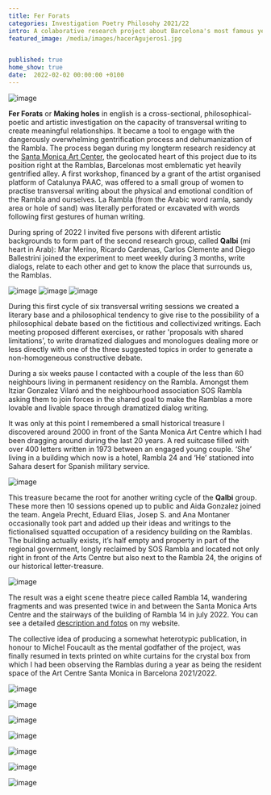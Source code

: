 ```yaml
---
title: Fer Forats
categories: Investigation Poetry Philosohy 2021/22
intro: A colaborative research project about Barcelona's most famous yet gentrified alley, the Ramblas, through transversal and collective writing.
featured_image: /media/images/hacerAgujeros1.jpg


published: true
home_show: true
date:  2022-02-02 00:00:00 +0100
---
```


![image](/media/images/Rambla14_0Intro3.jpg)

**Fer Forats** or **Making holes** in english is a cross-sectional, philosophical-poetic and artistic investigation on the capacity of transversal writing to create meaningful relationships. It became a tool to engage with the dangerously overwhelming gentrification process and dehumanization of the Rambla. The process began during my longterm research residency at the [Santa Monica Art Center](https://artssantamonica.gencat.cat/ca/detall/Rambla-14-fragments-itinerants-en-tres-temps), the geolocated heart of this project due to its position right at the Ramblas, Barcelonas most emblematic yet heavily gentrified alley. 
A first workshop, financed by a grant of the artist organised platform of Catalunya PAAC, was offered to a small group of women to practise transversal writing about the physical and emotional condition of the Rambla and ourselves. La Rambla (from the Arabic word ramla, sandy area or hole of sand) was literally perforated or excavated with words following first gestures of human writing. 

During spring of 2022 I invited five persons with diferent artistic backgrounds to form part of the second research group, called **Qalbi** (mi heart in Arab): Mar Merino, Ricardo Cardenas, Carlos Clemente and Diego Ballestrini joined the experiment to meet weekly during 3 months, write dialogs, relate to each other and get to know the place that surrounds us, the Ramblas.

![image](/media/images/hacerAgujerosQalbi2.jpg)
![image](/media/images/hacerAgujerosQalbi1.jpg)
![image](/media/images/hacerAgujeros3.jpg) 
 
During this first cycle of six transversal writing sessions we created a literary base and a philosophical tendency to give rise to the possibility of a philosophical debate based on the fictitious and collectivized writings. Each meeting proposed different exercises, or rather 'proposals with shared limitations', to write dramatized dialogues and monologues dealing more or less directly with one of the three suggested topics in order to generate a non-homogeneous constructive debate. 

During a six weeks pause I contacted with a couple of the less than 60 neighbours living in permanent residency on the Rambla. Amongst them Itziar Gonzalez Vilaró and the neighbourhood association SOS Rambla asking them to join forces in the shared goal to make the Ramblas a more lovable and livable space through dramatized dialog writing. 

It was only at this point I remembered a small historical treasure I discovered around 2000 in front of the Santa Monica Art Centre which I had been dragging around during the last 20 years. A red suitcase filled with over 400 letters written in 1973 between an engaged young couple. ‘She’ living in a building which now is a hotel, Rambla 24 and ‘He’ stationed into Sahara desert for Spanish military service.

![image](/media/images/hacerAgujerosCartes.jpg)

This treasure became the root for another writing cycle of the **Qalbi** group. These more then 10 sessions opened up to public and Aida Gonzalez joined the team. Angela Precht, Eduard Elias, Josep S. and Ana Montaner occasionally took part and added up their ideas and writings to the fictionalised squatted occupation of a residency building on the Ramblas. The building actually exists, it’s half empty and property in part of the regional government, longly reclaimed by SOS Rambla and located not only right in front of the Arts Centre but also next to the Rambla 24, the origins of our historical letter-treasure.

![image](/media/images/hacerAgujerosRambles14.jpg)


The result was a eight scene theatre piece called Rambla 14, wandering fragments and was presented twice in and between the Santa Monica Arts Centre and the stairways of the building of Rambla 14 in july 2022. You can see a detailed [description and fotos](https://www.christinaschultz.com/works/Rambla14/) on my website.

The collective idea of producing a somewhat heterotypic publication, in honour to Michel Foucault as the mental godfather of the project, was finally resumed in texts printed on white curtains for the crystal box from which I had been observing the Ramblas during a year as being the resident space of the Art Centre Santa Monica in Barcelona 2021/2022.

![image](/media/images/HacerAgujerosPubli1.jpg)

![image](/media/images/HacerAgujerosPubli2.jpg)

![image](/media/images/HacerAgujerosPubli3.jpg)

![image](/media/images/HacerAgujerosPubli4.jpg)

![image](/media/images/HacerAgujerosPubli5.jpg)

![image](/media/images/HacerAgujerosPubli6.jpg)

![image](/media/images/HacerAgujerosPubli7.jpg)

